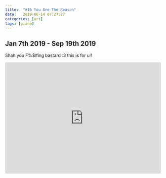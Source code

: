 ```yaml
---
title:  "#16 You Are The Reason"
date:   2019-06-14 07:27:27
categories: [art]
tags: [piano]
---
```


## Jan 7th 2019 - Sep 19th 2019

Shah you F%$#ing bastard :3 this is for u!!

<iframe style="overflow:hidden; width:100%; height:360px" src="https://www.youtube.com/embed/ZwbJNzDGpjc" frameborder="0" allow="accelerometer; autoplay; clipboard-write; encrypted-media; gyroscope; picture-in-picture" allowfullscreen></iframe>
